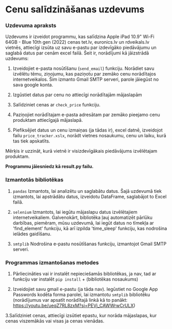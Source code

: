 # Cenu salīdzināšanas uzdevums

### Uzdevuma apraksts

Uzdevums ir izveidot programmu, kas salīdzina Apple iPad 10.9" Wi-Fi 64GB - Blue 10th gen (2022) cenas tet.lv, euronics.lv un rdveikals.lv vietnēs, attiecīgi izsūta uz savu e-pastu par izdevīgāko piedāvājumu un saglabā datus par cenām excel failā. 
Šeit ir, norādījumi kā jāizstrādā uzdevums:

1. Izveidojiet e-pasta nosūtīšanu (`send_email`) funkciju. Norādiet savu izvēlētu tēmu, ziņojumu, kas paziņotu par zemāko cenu norādītajos internetveikalos. Šim izmanto Gmail SMTP serveri, parole jāiegūst no sava google konta.

2. Izgūstiet datus par cenu no attiecīgi norādītajām mājaslapām 

3. Salīdziniet cenas ar `check_price` funkciju.

4. Paziņojiet norādītajam e-pasta adresātam par zemāko pieejamo cenu produktam attiecīgajā mājaslapā. 

5. Piefiksējiet datus un cenu izmaiņas (ja tādas ir), excel datnē, izveidojot failu `price_tracker.xslx`, norādt vietnes nosaukumu, cenu un laiku, kurā tas tiek apskatīts. 

Mērķis ir uzzināt, kurā vietnē ir visizdevīgākais piedāvājums izvēlētajam produktam.

**Programmu jāiesniedz kā result.py failu.**

### Izmantotās bibliotēkas

1. `pandas` 
Izmantots, lai analizētu un saglabātu datus. Šajā uzdevumā tiek izmantots, lai apstrādātu datus, izveidotu DataFrame, saglabājot to Excel failā.

2. `selenium`
Izmantots, lai iegūtu mājaslapu datus izvēlētajiem internetveikaliem. Galvenokārt, bibliotēka ļauj automatizēt pārlūku darbības, piemēram, mūsu uzdevumā, lai iegūt datus no tīmekļa ar 'find_element' funkciju, kā arī izpilda 'time_sleep' funkciju, kas nodrošina ielādes gaidīšanu.

3. `smtplib`
Nodrošina e-pastu nosūtīšanas funkciju, izmantojot Gmail SMTP serveri.


### Programmas izmantošanas metodes

1. Pārliecināties vai ir instalēt nepieciešamās bibliotēkas, ja nav, tad ar funkciju var instalēt `pip install` + (bibliotēkas nosaukums)

2. Izveidojiet savu gmail e-pastu (ja tāda nav). Iegūstiet no Google App Passwords kodēta forma parolei, lai izmantotu `smtplib` bibliotēku (norādījumus var apsatīt norādītajā linkā kā to panākt: https://youtu.be/ueqZ7RL8zxM?si=PEVj_CAWWrwCrULX)

3.Salīdziniet cenas, attiecīgi izsūtiet epastu, kur norāda mājaslapas, kur cenas viszemākās vai visas ja cenas vienādas.

